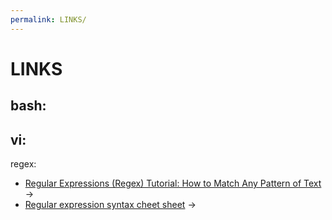 ```yaml
---
permalink: LINKS/
---
```


# LINKS

bash:
-

vi:
-

regex:
- [Regular Expressions (Regex) Tutorial: How to Match Any Pattern of Text](https://www.youtube.com/watch?v=sa-TUpSx1JA) -> 
- [Regular expression syntax cheet sheet](https://developer.mozilla.org/en-US/docs/Web/JavaScript/Guide/Regular_expressions/Cheatsheet) ->
